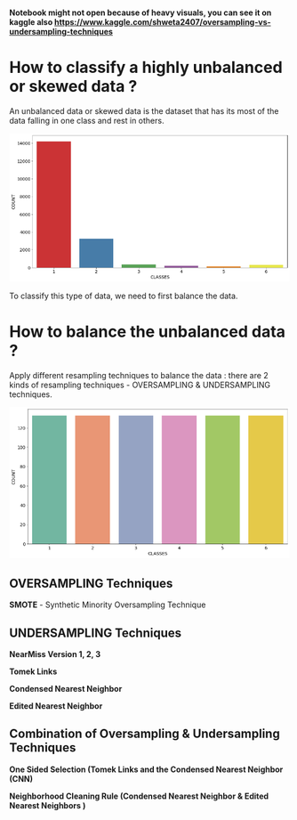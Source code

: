 #### Notebook might not open because of heavy visuals, you can see it on kaggle also https://www.kaggle.com/shweta2407/oversampling-vs-undersampling-techniques

# How to classify a highly unbalanced or skewed data ?

An unbalanced data or skewed data is the dataset that has its most of the data falling in one class and rest in others.

![unbalanced-data-graph](https://github.com/epicure24/Classifier-for-highly-unbalanced-data/blob/main/images/indi1.png)

To classify this type of data, we need to first balance the data. 

# How to balance the unbalanced data ?

Apply different resampling techniques to balance the data : there are 2 kinds of resampling techniques - OVERSAMPLING & UNDERSAMPLING techniques.

![balanced-data-graph](https://github.com/epicure24/Classifier-for-highly-unbalanced-data/blob/main/images/index.png)

## OVERSAMPLING Techniques

**SMOTE** - Synthetic Minority Oversampling Technique 

## UNDERSAMPLING Techniques

**NearMiss Version 1, 2, 3**

**Tomek Links**

**Condensed Nearest Neighbor**

**Edited Nearest Neighbor**

## Combination of Oversampling & Undersampling Techniques

**One Sided Selection (Tomek Links and the Condensed Nearest Neighbor (CNN)**

**Neighborhood Cleaning Rule (Condensed Nearest Neighbor & Edited Nearest Neighbors )**
